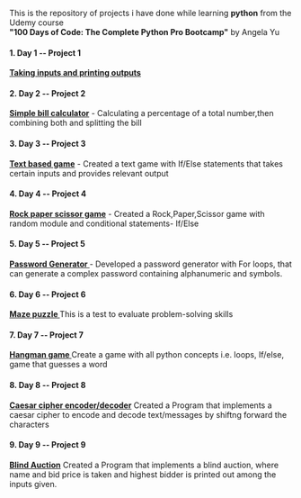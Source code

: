 This is the repository of projects i have done while learning **python** from the Udemy course<br> **"100 Days of Code: The Complete Python Pro Bootcamp"** by Angela Yu

#### 1. Day 1 -- Project 1
**[ Taking inputs and printing outputs](project1.py)**
#### 2. Day 2 -- Project 2
**[ Simple bill calculator](Project2_simple_bill_calculator.py)** - Calculating a percentage of a total number,then combining both and splitting the bill
#### 3. Day 3 -- Project 3 
**[ Text based game](project3_text_based_game.py)** - Created a text game with If/Else statements that takes certain inputs and provides relevant output
#### 4. Day 4 -- Project 4 
**[ Rock paper scissor game](project4_rps_game.py)** - Created a Rock,Paper,Scissor game with random module and conditional statements- If/Else 
#### 5. Day 5 -- Project 5 
**[ Password Generator ](project5-password-generator.py)** - Developed a password generator with For loops, that can generate a complex password containing alphanumeric and symbols.
#### 6. Day 6 -- Project 6
**[ Maze puzzle ](project6.py)** This is a test to evaluate problem-solving skills
#### 7. Day 7 -- Project 7
**[ Hangman game ](project7/main.py)** Create a game with all python concepts i.e. loops, If/else, game that guesses a word
#### 8. Day 8 -- Project 8
**[ Caesar cipher encoder/decoder](project8_caesar_cipher.py)** Created a Program that implements a caesar cipher to encode and decode text/messages by shiftng forward the characters
#### 9. Day 9 -- Project 9
**[ Blind Auction](project9_auction.py)** Created a Program that implements a blind auction, where name and bid price is taken and highest bidder is printed out among the inputs given.


